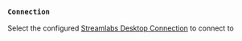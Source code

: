 ### `Connection`
Select the configured [Streamlabs Desktop Connection](/guide/broadcasters/streamlabs-desktop) to connect to